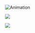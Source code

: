 <!-- markdownlint-disable -->

![Animation](anim.gif)

![](https://github-readme-stats.vercel.app/api?username=intelligent-username&theme=dark&hide_border=false&include_all_commits=false&count_private=true)<br/>

<!-- ![](https://nirzak-streak-stats.vercel.app/?user=intelligent-username&theme=dark&hide_border=false)<br/> -->
![](https://github-readme-stats.vercel.app/api/top-langs/?username=intelligent-username&theme=dark&hide_border=false&include_all_commits=false&count_private=true&layout=compact)


